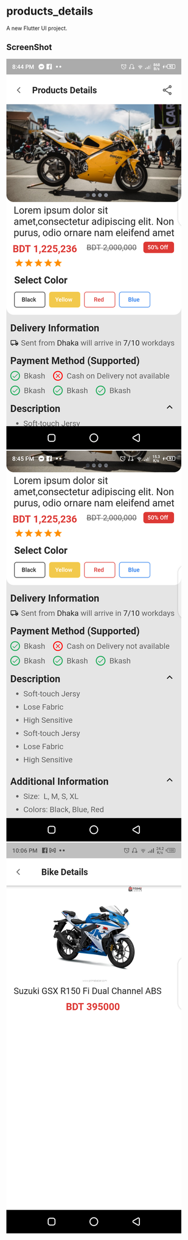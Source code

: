 # products_details

A new Flutter UI project.

## ScreenShot
<img src="flutter_01.png">
<img src="flutter_02.png">
<img src="flutter_03.png">

